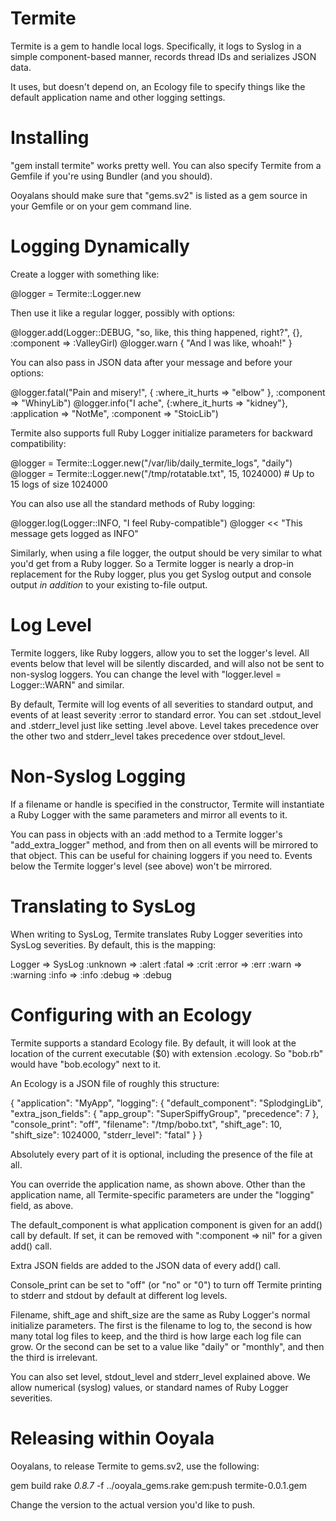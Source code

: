 Termite
=======

Termite is a gem to handle local logs.  Specifically, it logs to
Syslog in a simple component-based manner, records thread IDs and
serializes JSON data.

It uses, but doesn't depend on, an Ecology file to specify things
like the default application name and other logging settings.

Installing
==========

"gem install termite" works pretty well.  You can also specify Termite
from a Gemfile if you're using Bundler (and you should).

Ooyalans should make sure that "gems.sv2" is listed as a gem source in
your Gemfile or on your gem command line.

Logging Dynamically
===================

Create a logger with something like:

  @logger = Termite::Logger.new

Then use it like a regular logger, possibly with options:

  @logger.add(Logger::DEBUG, "so, like, this thing happened, right?", {}, :component => :ValleyGirl)
  @logger.warn { "And I was like, whoah!" }

You can also pass in JSON data after your message and before your options:

  @logger.fatal("Pain and misery!", { :where_it_hurts => "elbow" }, :component => "WhinyLib")
  @logger.info("I ache", {:where_it_hurts => "kidney"}, :application => "NotMe", :component => "StoicLib")

Termite also supports full Ruby Logger initialize parameters for backward compatibility:

  @logger = Termite::Logger.new("/var/lib/daily_termite_logs", "daily")
  @logger = Termite::Logger.new("/tmp/rotatable.txt", 15, 1024000)  # Up to 15 logs of size 1024000

You can also use all the standard methods of Ruby logging:

  @logger.log(Logger::INFO, "I feel Ruby-compatible")
  @logger << "This message gets logged as INFO"

Similarly, when using a file logger, the output should be very similar
to what you'd get from a Ruby logger.  So a Termite logger is nearly a
drop-in replacement for the Ruby logger, plus you get Syslog output
and console output *in addition* to your existing to-file output.

Log Level
=========

Termite loggers, like Ruby loggers, allow you to set the logger's level.  All events below that
level will be silently discarded, and will also not be sent to non-syslog loggers.  You can change
the level with "logger.level = Logger::WARN" and similar.

By default, Termite will log events of all severities to standard output, and events of at least
severity :error to standard error.  You can set .stdout_level and .stderr_level just like setting
.level above.  Level takes precedence over the other two and stderr_level takes precedence over
stdout_level.

Non-Syslog Logging
==================

If a filename or handle is specified in the constructor, Termite will instantiate a Ruby Logger
with the same parameters and mirror all events to it.

You can pass in objects with an :add method to a Termite logger's "add_extra_logger" method, and
from then on all events will be mirrored to that object.  This can be useful for chaining loggers
if you need to.  Events below the Termite logger's level (see above) won't be mirrored.

Translating to SysLog
=====================

When writing to SysLog, Termite translates Ruby Logger severities into SysLog severities.  By
default, this is the mapping:

Logger   => SysLog
:unknown => :alert
:fatal   => :crit
:error   => :err
:warn    => :warning
:info    => :info
:debug   => :debug

Configuring with an Ecology
===========================

Termite supports a standard Ecology file.  By default, it will look at the location of the current
executable ($0) with extension .ecology.  So "bob.rb" would have "bob.ecology" next to it.

An Ecology is a JSON file of roughly this structure:

{
  "application": "MyApp",
  "logging": {
    "default_component": "SplodgingLib",
    "extra_json_fields": {
      "app_group": "SuperSpiffyGroup",
      "precedence": 7
    },
    "console_print": "off",
    "filename": "/tmp/bobo.txt",
    "shift_age": 10,
    "shift_size": 1024000,
    "stderr_level": "fatal"
  }
}

Absolutely every part of it is optional, including the presence of the file at all.

You can override the application name, as shown above.  Other than the application name,
all Termite-specific parameters are under the "logging" field, as above.

The default_component is what application component is given for an add() call by default.
If set, it can be removed with ":component => nil" for a given add() call.

Extra JSON fields are added to the JSON data of every add() call.

Console_print can be set to "off" (or "no" or "0") to turn off Termite printing to stderr
and stdout by default at different log levels.

Filename, shift_age and shift_size are the same as Ruby Logger's normal initialize
parameters.  The first is the filename to log to, the second is how many total log files
to keep, and the third is how large each log file can grow.  Or the second can be set to
a value like "daily" or "monthly", and then the third is irrelevant.

You can also set level, stdout_level and stderr_level explained above.  We allow numerical
(syslog) values, or standard names of Ruby Logger severities.

Releasing within Ooyala
=======================

Ooyalans, to release Termite to gems.sv2, use the following:

  gem build
  rake _0.8.7_ -f ../ooyala_gems.rake gem:push termite-0.0.1.gem

Change the version to the actual version you'd like to push.
